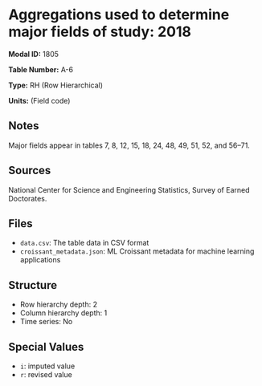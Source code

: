 # Aggregations used to determine major fields of study: 2018

**Modal ID:** 1805

**Table Number:** A-6

**Type:** RH (Row Hierarchical)

**Units:** (Field code)

## Notes

Major fields appear in tables 7, 8, 12, 15, 18, 24, 48, 49, 51, 52, and 56–71.

## Sources

National Center for Science and Engineering Statistics, Survey of Earned Doctorates.

## Files

- `data.csv`: The table data in CSV format
- `croissant_metadata.json`: ML Croissant metadata for machine learning applications

## Structure

- Row hierarchy depth: 2
- Column hierarchy depth: 1
- Time series: No

## Special Values

- `i`: imputed value
- `r`: revised value
